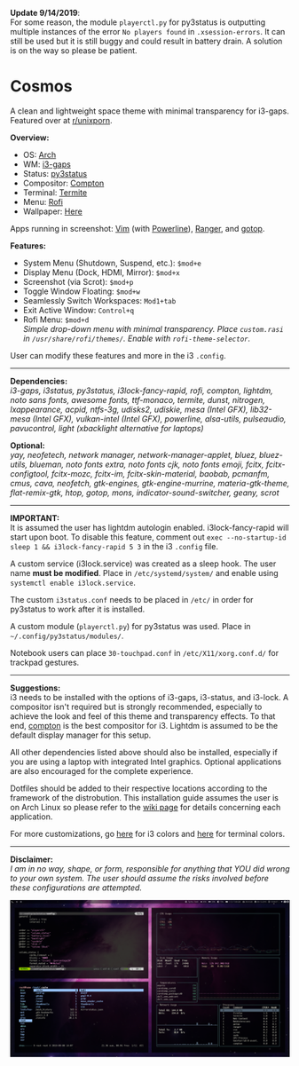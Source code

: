 <b>Update 9/14/2019</b>: <br>For some reason, the module `playerctl.py` for py3status is outputting multiple instances of the error `No players found` in `.xsession-errors`.  It can still be used but it is still buggy and could result in battery drain.  A solution is on the way so please be patient.

# Cosmos
A clean and lightweight space theme with minimal transparency for i3-gaps.<br>
Featured over at [r/unixporn](https://www.reddit.com/r/unixporn/comments/d3ndqi/i3gaps_cosmos/).

<b>Overview:</b>
* OS: [Arch](https://www.archlinux.org/)
* WM: [i3-gaps](https://github.com/Airblader/i3)
* Status: [py3status](https://github.com/ultrabug/py3status)
* Compositor: [Compton](https://github.com/chjj/compton)
* Terminal: [Termite](https://github.com/thestinger/termite)
* Menu: [Rofi](https://github.com/davatorium/rofi)
* Wallpaper: [Here](/wallpaper.jpg)

Apps running in screenshot: [Vim](https://github.com/vim/vim) (with [Powerline](https://github.com/powerline/powerline)), [Ranger](https://github.com/ranger/ranger), and [gotop](https://github.com/cjbassi/gotop).
<br>

<b>Features:</b>
* System Menu (Shutdown, Suspend, etc.): `$mod+e`
* Display Menu (Dock, HDMI, Mirror): `$mod+x`
* Screenshot (via Scrot): `$mod+p`
* Toggle Window Floating: `$mod+w`
* Seamlessly Switch Workspaces: `Mod1+tab`
* Exit Active Window: `Control+q`
* Rofi Menu: `$mod+d`<br>
<i>Simple drop-down menu with minimal transparency.  Place `custom.rasi` in `/usr/share/rofi/themes/`. Enable with `rofi-theme-selector`.</i>

User can modify these features and more in the i3 `.config`.

---

<b>Dependencies:</b><br>
<i>i3-gaps, i3status, py3status, i3lock-fancy-rapid, rofi, compton, lightdm, noto sans fonts, awesome fonts, ttf-monaco, termite, dunst, nitrogen, lxappearance, acpid, ntfs-3g, udisks2, udiskie, mesa (Intel GFX), lib32-mesa (Intel GFX), vulkan-intel (Intel GFX), powerline, alsa-utils, pulseaudio, pavucontrol, light (xbacklight alternative for laptops)</i>

<b>Optional:</b><br>
<i>yay, neofetech, network manager, network-manager-applet, bluez, bluez-utils, blueman, noto fonts extra, noto fonts cjk, noto fonts emoji, fcitx, fcitx-configtool, fcitx-mozc, fcitx-im, fcitx-skin-material, baobab, pcmanfm, cmus, cava, neofetch, gtk-engines, gtk-engine-murrine, materia-gtk-theme, flat-remix-gtk, htop, gotop, mons, indicator-sound-switcher, geany, scrot</i>

---

<b>IMPORTANT:</b><br>
It is assumed the user has lightdm autologin enabled.  i3lock-fancy-rapid will start upon boot.  To disable this feature, comment out `exec --no-startup-id sleep 1 && i3lock-fancy-rapid 5 3` in the i3 `.config` file.  

A custom service (i3lock.service) was created as a sleep hook.  The user name <b>must be modified</b>.  Place in `/etc/systemd/system/` and enable using `systemctl enable i3lock.service`.

The custom `i3status.conf` needs to be placed in `/etc/` in order for py3status to work after it is installed.

A custom module (`playerctl.py`) for py3status was used.  Place in `~/.config/py3status/modules/`.

Notebook users can place `30-touchpad.conf` in `/etc/X11/xorg.conf.d/` for trackpad gestures.

---

<b>Suggestions:</b><br>
i3 needs to be installed with the options of i3-gaps, i3-status, and i3-lock.  A compositor isn't required but is strongly recommended, especially to achieve the look and feel of this theme and transparency effects.  To that end, [compton](https://github.com/chjj/compton) is the best compositor for i3.  Lightdm is assumed to be the default display manager for this setup.

All other dependencies listed above should also be installed, especially if you are using a laptop with integrated Intel graphics.  Optional applications are also encouraged for the complete experience.

Dotfiles should be added to their respective locations according to the framework of the distrobution.  This installation guide assumes the user is on Arch Linux so please refer to the [wiki page](https://wiki.archlinux.org/) for details concerning each application.

For more customizations, go [here](https://thomashunter.name/i3-configurator/) for i3 colors and [here](http://terminal.sexy/) for terminal colors.

---

<b>Disclaimer:</b><br>
<i>I am in no way, shape, or form, responsible for anything that YOU did wrong to your own system.  The user should assume the risks involved before these configurations are attempted.</i>

![GitHub Logo](/screenshot.png)
